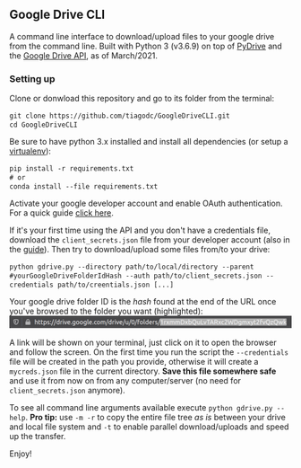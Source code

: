 ## Google Drive CLI

A command line interface to download/upload files to your google drive from the command line. Built with Python 3 (v3.6.9) on top of [PyDrive](https://github.com/googleworkspace/PyDrive) and the [Google Drive API](https://developers.google.com/drive/api/v3/about-sdk), as of March/2021.

### Setting up

Clone or donwload this repository and go to its folder from the terminal:

```
git clone https://github.com/tiagodc/GoogleDriveCLI.git
cd GoogleDriveCLI
```

Be sure to have python 3.x installed and install all dependencies (or setup a [virtualenv](docs/virtualenv.md)):

```
pip install -r requirements.txt
# or
conda install --file requirements.txt
```

Activate your google developer account and enable OAuth authentication. For a quick guide [click here](docs/oauth.md).

If it's your first time using the API and you don't have a credentials file, download the `client_secrets.json` file from your developer account (also in the [guide](docs/oauth)). Then try to download/upload some files from/to your drive:

```
python gdrive.py --directory path/to/local/directory --parent #yourGoogleDriveFolderIdHash --auth path/to/client_secrets.json --credentials path/to/creentials.json [...]
```

Your google drive folder ID is the *hash* found at the end of the URL once you've browsed to the folder you want (highlighted):
![id url](docs/screens/url.png)

A link will be shown on your terminal, just click on it to open the browser and follow the screen. On the first time you run the script the `--credentials` file will be created in the path you provide, otherwise it will create a `mycreds.json` file in the current directory. **Save this file somewhere safe** and use it from now on from any computer/server (no need for `client_secrets.json` anymore).

To see all command line arguments available execute `python gdrive.py --help`. **Pro tip:** use `-m -r` to copy the entire file tree *as is* between your drive and local file system and `-t` to enable parallel download/uploads and speed up the transfer.

Enjoy!